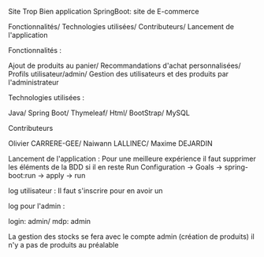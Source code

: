 Site Trop Bien application SpringBoot: site de E-commerce 

Fonctionnalités/
Technologies utilisées/
Contributeurs/
Lancement de l'application

Fonctionnalités :

Ajout de produits au panier/
Recommandations d'achat personnalisées/
Profils utilisateur/admin/
Gestion des utilisateurs et des produits par l'administrateur

Technologies utilisées :

Java/
Spring Boot/
Thymeleaf/
Html/
BootStrap/
MySQL

Contributeurs
 
Olivier CARRERE-GEE/
Naiwann LALLINEC/
Maxime DEJARDIN

Lancement de l'application :
Pour une meilleure expérience il faut supprimer les éléments de la BDD si il en reste
Run Configuration -> Goals -> spring-boot:run -> apply -> run

log utilisateur : Il faut s'inscrire pour en avoir un

log pour l'admin :

login: admin/
mdp: admin

La gestion des stocks se fera avec le compte admin (création de produits) il n'y a pas de produits au préalable
